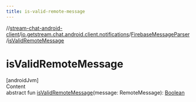 ```yaml
---
title: is-valid-remote-message
---
```

//[stream-chat-android-client](../../../index.md)/[io.getstream.chat.android.client.notifications](../index.md)/[FirebaseMessageParser](index.md)/[isValidRemoteMessage](isValidRemoteMessage.md)



# isValidRemoteMessage  
[androidJvm]  
Content  
abstract fun [isValidRemoteMessage](isValidRemoteMessage.md)(message: RemoteMessage): [Boolean](https://kotlinlang.org/api/latest/jvm/stdlib/kotlin/-boolean/index.html)  



